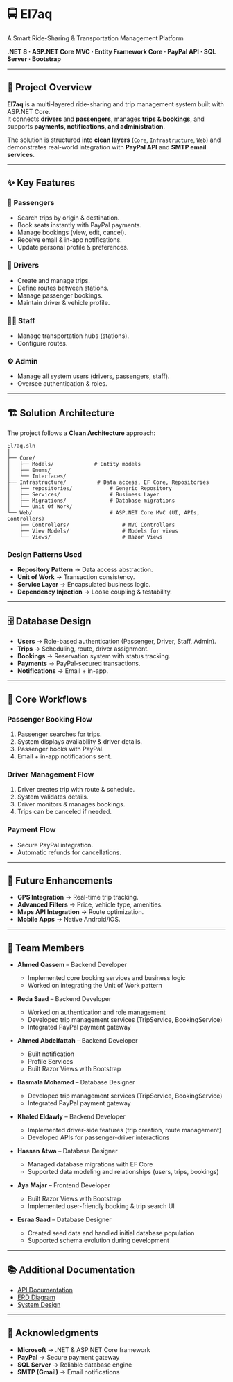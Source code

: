 # 🚍 El7aq  
A Smart Ride-Sharing & Transportation Management Platform  

**.NET 8 · ASP.NET Core MVC · Entity Framework Core · PayPal API · SQL Server · Bootstrap**

---

## 🎯 Project Overview
**El7aq** is a multi-layered ride-sharing and trip management system built with ASP.NET Core.  
It connects **drivers** and **passengers**, manages **trips & bookings**, and supports **payments, notifications, and administration**.  

The solution is structured into **clean layers** (`Core`, `Infrastructure`, `Web`) and demonstrates real-world integration with **PayPal API** and **SMTP email services**.

---

## ✨ Key Features
### 👤 Passengers
- Search trips by origin & destination.  
- Book seats instantly with PayPal payments.  
- Manage bookings (view, edit, cancel).  
- Receive email & in-app notifications.  
- Update personal profile & preferences.  

### 🚗 Drivers
- Create and manage trips.  
- Define routes between stations.  
- Manage passenger bookings.  
- Maintain driver & vehicle profile.  

### 🧑‍💼 Staff
- Manage transportation hubs (stations).  
- Configure routes.  

### ⚙️ Admin
- Manage all system users (drivers, passengers, staff).  
- Oversee authentication & roles.  

---

## 🏗️ Solution Architecture
The project follows a **Clean Architecture** approach:
```
El7aq.sln
│
├── Core/
│   ├── Models/             # Entity models
│   ├── Enums/
│   └── Interfaces/
├── Infrastructure/          # Data access, EF Core, Repositories
│   ├── repositories/            # Generic Repository
│   ├── Services/                # Business Layer
│   ├── Migrations/              # Database migrations
│   └── Unit Of Work/       
└── Web/                         # ASP.NET Core MVC (UI, APIs, Controllers)
    ├── Controllers/                 # MVC Controllers
    ├── View Models/                 # Models for views
    └── Views/                       # Razor Views
```

### Design Patterns Used
- **Repository Pattern** → Data access abstraction.  
- **Unit of Work** → Transaction consistency.  
- **Service Layer** → Encapsulated business logic.  
- **Dependency Injection** → Loose coupling & testability.  

---

## 🗄️ Database Design
- **Users** → Role-based authentication (Passenger, Driver, Staff, Admin).  
- **Trips** → Scheduling, route, driver assignment.  
- **Bookings** → Reservation system with status tracking.  
- **Payments** → PayPal-secured transactions.  
- **Notifications** → Email + in-app.  

---

## 🚦 Core Workflows
### Passenger Booking Flow
1. Passenger searches for trips.  
2. System displays availability & driver details.  
3. Passenger books with PayPal.  
4. Email + in-app notifications sent.  

### Driver Management Flow
1. Driver creates trip with route & schedule.  
2. System validates details.  
3. Driver monitors & manages bookings.  
4. Trips can be canceled if needed.  

### Payment Flow
- Secure PayPal integration.  
- Automatic refunds for cancellations.  

---

## 🚀 Future Enhancements
- **GPS Integration** → Real-time trip tracking.  
- **Advanced Filters** → Price, vehicle type, amenities.  
- **Maps API Integration** → Route optimization.  
- **Mobile Apps** → Native Android/iOS.  

---


## 👥 Team Members

- **Ahmed Qassem** – Backend Developer  
  - Implemented core booking services and business logic  
  - Worked on integrating the Unit of Work pattern  

- **Reda Saad** – Backend Developer
  - Worked on authentication and role management  
  - Developed trip management services (TripService, BookingService)  
  - Integrated PayPal payment gateway  

- **Ahmed Abdelfattah** – Backend Developer  
  - Built notification
  - Profile Services
  - Built Razor Views with Bootstrap  

- **Basmala Mohamed** – Database Designer  
  - Developed trip management services (TripService, BookingService)  
  - Integrated PayPal payment gateway  

- **Khaled Eldawly** – Backend Developer  
  - Implemented driver-side features (trip creation, route management)  
  - Developed APIs for passenger-driver interactions  

- **Hassan Atwa** – Database Designer
  - Managed database migrations with EF Core
  - Supported data modeling and relationships (users, trips, bookings)

- **Aya Majar** – Frontend Developer  
  - Built Razor Views with Bootstrap  
  - Implemented user-friendly booking & trip search UI  

- **Esraa Saad** – Database Designer  
  - Created seed data and handled initial database population  
  - Supported schema evolution during development  

----
## 📚 Additional Documentation
- [API Documentation](docs/api.md)  
- [ERD Diagram](docs/erd.md)  
- [System Design](docs/system-design.md)  

---

## 🙏 Acknowledgments
- **Microsoft** → .NET & ASP.NET Core framework  
- **PayPal** → Secure payment gateway  
- **SQL Server** → Reliable database engine  
- **SMTP (Gmail)** → Email notifications  


